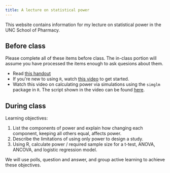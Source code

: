 ```yaml
---
title: A lecture on statistical power
---
```


This website contains information for my lecture on statistical power in the UNC School of Pharmacy.

## Before class

Please complete all of these items before class. The in-class portion will assume you have processed the items enough to ask quesions about them.

* Read [this handout](handout.pdf)
* If you're new to using `R`, watch [this video](https://uncch.hosted.panopto.com/Panopto/Pages/Viewer.aspx?id=7915ff30-58ee-4519-9b1d-ac8300ede6f2) to get started.
* Watch this video on calculating power via simulations using the `simglm` package in `R`. The script shown in the video can be found [here](simglm_example.R).

## During class

Learning objectives:

1. List the components of power and explain how changing each component, keeping all others equal, affects power.
2. Describe the limitations of using only power to design a study.
3. Using R, calculate power / required sample size for a t-test, ANOVA, ANCOVA, and logistic regression model.

We will use polls, question and answer, and group active learning to achieve these objectives.
